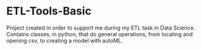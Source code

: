 # ETL-Tools-Basic
Project created in order to support me during my ETL task in Data Science. Contains classes, in python, that do general operations, from locating and opening csv, to creating a model with autoML.
